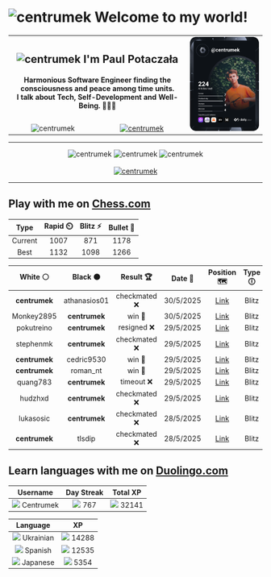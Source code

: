 <h1>
  <img
    src="https://emojis.slackmojis.com/emojis/images/1531849430/4246/blob-sunglasses.gif"
    width="30"
    alt="centrumek"
  />
  Welcome to my world!
</h1>

<table>
  <tbody>
    <tr>
      <td align="center" width="70%" colspan="2">
        <h2>
          <img
            src="https://raw.githubusercontent.com/MartinHeinz/MartinHeinz/master/wave.gif"
            width="30px"
            alt="centrumek"
          />
          I'm Paul Potaczała
        </h2>
        <h4>
          Harmonious Software Engineer finding the consciousness and peace among time units.
          <br/>
          I talk about Tech, Self-Development and Well-Being. 🌿🧘🚀
        </h4>
      </td>
      <td width="30%" rowspan="2">
        <a href="https://app.daily.dev/centrumek">
          <img
            src="./devcard.svg"
            alt="centrumek"
          />
        </a>
      </td>
    </tr>
    <tr align="center">
      <td>
        <img
          src="https://komarev.com/ghpvc/?username=centrumek&label=visitors&color=0e75b6&style=flat"
          alt="centrumek"
        >
      </td>
      <td>
        <a href="https://stackoverflow.com/users/14496012/centrumek">
          <img
            src="https://stackoverflow.com/users/flair/14496012.png?theme=dark"
            alt="centrumek"
          >
        </a>
      </td>
    </tr>
  </tbody>
</table>

---
<div align="center">
  <img 
    src="https://github-readme-stats.vercel.app/api?username=centrumek&show_icons=true&count_private=true&theme=dark&hide_border=true&hide=issues,contribs&bg_color=00000000"
    alt="centrumek"
  />
  <img
    src="https://github-readme-stats.vercel.app/api/top-langs/?username=centrumek&layout=compact&hide_border=true&theme=dark&bg_color=00000000&langs_count=6&exclude_repo=air-statistic-app"
    alt="centrumek"
  />
  <img 
    src="https://github-readme-streak-stats.herokuapp.com?user=centrumek&theme=dark&hide_border=true&background=FFFFFF00"
    alt="centrumek"
  />
  <br/>
  <br/>
  <a href="https://www.buymeacoffee.com/centrumek">
    <img
      src="https://cdn.buymeacoffee.com/buttons/v2/default-orange.png"
      height="50"
      width="210"
      alt="centrumek"
    />
  </a>
</div>

---

## Play with me on [Chess.com](https://www.chess.com/member/centrumek)

<div align="center">
<!--START_SECTION:chessStats-->
<!-- Automatically generated with https://github.com/Balastrong/chess-stats-action -->

| Type | Rapid ⏲️ | Blitz ⚡ | Bullet 🔫 |
|:---:|:---:|:---:|:---:|
| Current | 1007 | 871 | 1178 |
| Best | 1132 | 1098 | 1266 |

| White ⚪ | Black ⚫ | Result 🏆 | Date 📅 | Position 🗺️ | Type 🕕 |
|:---:|:---:|:---:|:---:|:---:|:---:|
| **centrumek** | athanasios01 | checkmated ❌ | 30/5/2025 | <a href="http://www.ee.unb.ca/cgi-bin/tervo/fen.pl?select=4k3/1bp5/p1p1p3/3p4/3P4/2N1b2q/PPP5/5R1K w - - 6 31">Link</a> | Blitz |
| Monkey2895 | **centrumek** | win 🥇 | 30/5/2025 | <a href="http://www.ee.unb.ca/cgi-bin/tervo/fen.pl?select=k6r/pR6/2P3R1/8/2b5/2P3P1/P1P3P1/5rK1 w - - 3 31">Link</a> | Blitz |
| pokutreino | **centrumek** | resigned ❌ | 29/5/2025 | <a href="http://www.ee.unb.ca/cgi-bin/tervo/fen.pl?select=2B2b1r/pp6/nkp2R1p/3P4/8/8/PP3PPP/RN4K1 b - - 0 20">Link</a> | Blitz |
| stephenmk | **centrumek** | checkmated ❌ | 29/5/2025 | <a href="http://www.ee.unb.ca/cgi-bin/tervo/fen.pl?select=3kr3/2RR4/Npr5/1b1pP1pp/3P4/2P5/PP4PP/6K1 b - - 7 26">Link</a> | Blitz |
| **centrumek** | cedric9530 | win 🥇 | 29/5/2025 | <a href="http://www.ee.unb.ca/cgi-bin/tervo/fen.pl?select=3r2kR/p1p2pp1/2p3b1/8/3B4/2P5/P3p1KR/4r3 b - - 1 32">Link</a> | Blitz |
| **centrumek** | roman_nt | win 🥇 | 29/5/2025 | <a href="http://www.ee.unb.ca/cgi-bin/tervo/fen.pl?select=5rkQ/pp3p2/6p1/4P3/2p4R/4p3/2P3P1/7K b - - 1 36">Link</a> | Blitz |
| quang783 | **centrumek** | timeout ❌ | 29/5/2025 | <a href="http://www.ee.unb.ca/cgi-bin/tervo/fen.pl?select=8/1pN5/kp1Q1p2/p2Pp3/P1P1P3/r7/7K/8 b - - 1 37">Link</a> | Blitz |
| hudzhxd | **centrumek** | checkmated ❌ | 29/5/2025 | <a href="http://www.ee.unb.ca/cgi-bin/tervo/fen.pl?select=1Qkr4/Bp1b4/2p5/1q6/3p2P1/2n2P1P/2P2RK1/4R3 b - - 1 32">Link</a> | Blitz |
| lukasosic | **centrumek** | checkmated ❌ | 28/5/2025 | <a href="http://www.ee.unb.ca/cgi-bin/tervo/fen.pl?select=4kr2/4Q3/7R/pp2R3/2pP4/P7/5PP1/6K1 b - - 0 34">Link</a> | Blitz |
| **centrumek** | tlsdip | checkmated ❌ | 28/5/2025 | <a href="http://www.ee.unb.ca/cgi-bin/tervo/fen.pl?select=RN6/3Q2pp/1p1p1bk1/2p2p2/8/4P3/2P2PPP/3q2K1 w - - 1 36">Link</a> | Blitz |

<!--END_SECTION:chessStats-->
</div>

## Learn languages with me on [Duolingo.com](https://www.duolingo.com/profile/Centrumek)

<div align="center">
<!--START_SECTION:duolingoStats-->
<!-- Automatically generated with https://github.com/centrumek/duolingo-readme-stats-->

| Username | Day Streak | Total XP |
|:---:|:---:|:---:|
| <img src="https://raw.githubusercontent.com/centrumek/duolingo-readme-stats/main/assets/duolingo.png" height="12"> Centrumek | <img src="https://raw.githubusercontent.com/centrumek/duolingo-readme-stats/main/assets/streakinactive.svg" height="12"> 767 | <img src="https://raw.githubusercontent.com/centrumek/duolingo-readme-stats/main/assets/xp.svg" height="12"> 32141 | <img src="https://raw.githubusercontent.com/centrumek/duolingo-readme-stats/main/assets/xp.svg" height="12"> 0 |

| Language | XP |
|:---:|:---:|
| <img src="https://raw.githubusercontent.com/centrumek/duolingo-readme-stats/main/assets/langs/ukrainian.svg" height="12"> Ukrainian | <img src="https://raw.githubusercontent.com/centrumek/duolingo-readme-stats/main/assets/xp.svg" height="12"> 14288 |
| <img src="https://raw.githubusercontent.com/centrumek/duolingo-readme-stats/main/assets/langs/spanish.svg" height="12"> Spanish | <img src="https://raw.githubusercontent.com/centrumek/duolingo-readme-stats/main/assets/xp.svg" height="12"> 12535 |
| <img src="https://raw.githubusercontent.com/centrumek/duolingo-readme-stats/main/assets/langs/japanese.svg" height="12"> Japanese | <img src="https://raw.githubusercontent.com/centrumek/duolingo-readme-stats/main/assets/xp.svg" height="12"> 5354 |

<!--END_SECTION:duolingoStats-->
</div>
<!--
**centrumek/centrumek** is a ✨ _special_ ✨ repository because its `README.md` (this file) appears on your GitHub profile.

Here are some ideas to get you started:

- 🔭 I’m currently working on ...
- 🌱 I’m currently learning ...
- 👯 I’m looking to collaborate on ...
- 🤔 I’m looking for help with ...
- 💬 Ask me about ...
- 📫 How to reach me: ...
- 😄 Pronouns: ...
- ⚡ Fun fact: ...
-->

